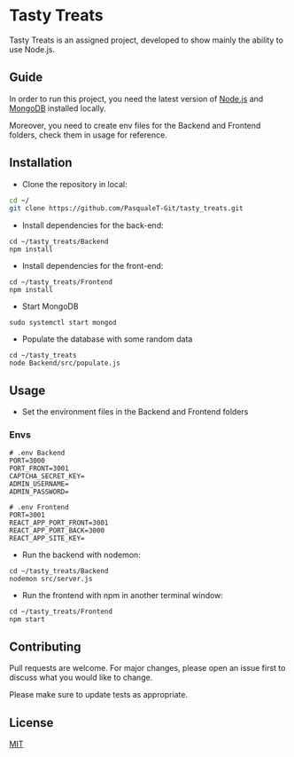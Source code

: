 # Tasty Treats

Tasty Treats is an assigned project, developed to show mainly the ability to use Node.js.

## Guide
In order to run this project, you need the latest version of [Node.js](https://nodejs.org/en/) and [MongoDB](https://www.mongodb.com/try/download/community) installed locally.

Moreover, you need to create env files for the Backend and Frontend folders, check them in usage for reference.

## Installation

- Clone the repository in local:

```bash
cd ~/
git clone https://github.com/PasqualeT-Git/tasty_treats.git
```
- Install dependencies for the back-end:

```
cd ~/tasty_treats/Backend
npm install
```
- Install dependencies for the front-end:
```
cd ~/tasty_treats/Frontend
npm install
```
- Start MongoDB
```
sudo systemctl start mongod 
```
- Populate the database with some random data
```
cd ~/tasty_treats
node Backend/src/populate.js
```


## Usage
- Set the environment files in the Backend and Frontend folders
### Envs
```
# .env Backend
PORT=3000
PORT_FRONT=3001
CAPTCHA_SECRET_KEY=
ADMIN_USERNAME=
ADMIN_PASSWORD=
```

```
# .env Frontend
PORT=3001
REACT_APP_PORT_FRONT=3001
REACT_APP_PORT_BACK=3000
REACT_APP_SITE_KEY=
```

- Run the backend with nodemon:
```
cd ~/tasty_treats/Backend
nodemon src/server.js
```
- Run the frontend with npm in another terminal window:
```
cd ~/tasty_treats/Frontend
npm start
```


## Contributing
Pull requests are welcome. For major changes, please open an issue first to discuss what you would like to change.

Please make sure to update tests as appropriate.

## License
[MIT](https://choosealicense.com/licenses/mit/)
